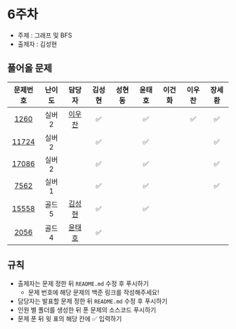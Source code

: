 # 6주차

- 주제 : 그래프 및 BFS
- 출제자 : 김성현

## 풀어올 문제

|                    문제번호                    | 난이도 |                        담당자                        | 김성현 | 성현동 | 윤태호 | 이건화 | 이우찬 | 장세환 |
| :--------------------------------------------: | :----: | :--------------------------------------------------: | :----: | :----: | :----: | :----: | :----: | :----: |
|  [1260](https://www.acmicpc.net/problem/1260)  | 실버2  |  <a href="https://github.com/wchan0409">이우찬</a>   |   ✅   |        |   ✅   |        |   ✅   |   ✅   |
| [11724](https://www.acmicpc.net/problem/11724) | 실버2  |                                                      |   ✅   |        |   ✅   |        |        |   ✅   |
| [17086](https://www.acmicpc.net/problem/17086) | 실버2  |                                                      |   ✅   |        |   ✅   |        |        |   ✅   |
|  [7562](https://www.acmicpc.net/problem/7562)  | 실버1  |                                                      |   ✅   |        |   ✅   |        |        |   ✅   |
| [15558](https://www.acmicpc.net/problem/15558) | 골드5  | <a href="https://github.com/sunghyun1356">김성현</a> |   ✅   |        |   ✅   |        |        |        |
|  [2056](https://www.acmicpc.net/problem/2056)  | 골드4  |  <a href="https://github.com/taeho0888">윤태호</a>   |   ✅   |        |        |        |        |        |

<!-- 표 입력할 때 아래 거 참고!
[문제번호](https://www.acmicpc.net/problem/문제번호)
<a href="https://github.com/taeho0888">윤태호</a>
<a href="https://github.com/sunghyun1356">김성현</a>
<a href="https://github.com/hyundongSung">성현동</a>
<a href="https://github.com/wchan0409">이우찬</a>
<a href="https://github.com/SehwanChang">장세환</a>
<a href="https://github.com/Gunhot">이건화</a> -->

## 규칙

- 출제자는 문제 정한 뒤 `README.md` 수정 후 푸시하기
  - 문제 번호에 해당 문제의 백준 링크를 작성해주세요!
- 담당자는 발표할 문제 정한 뒤 `README.md` 수정 후 푸시하기
- 인원 별 폴더를 생성한 뒤 푼 문제의 소스코드 푸시하기
- 문제 푼 뒤 윗 표의 해당 칸에 ✅ 입력하기
